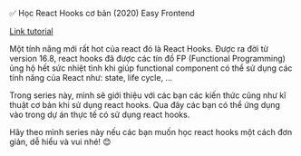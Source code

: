 ✅ Học React Hooks cơ bản (2020) Easy Frontend

[Link tutorial](https://by.tn/EX8O)

Một tính năng mới rất hot của react đó là React Hooks. Được ra đời từ version 16.8, react hooks đã được các tín đồ FP (Functional Programming) ủng hộ hết sức nhiệt tình khi giúp functional component có thể sử dụng các tính năng của React như: state, life cycle, ...

Trong series này, mình sẽ giới thiệu với các bạn các kiến thức cũng như kĩ thuật cơ bản khi sử dụng react hooks. Qua đây các bạn có thể ứng dụng vào trong dự án thực tế có sử dụng react hooks.

Hãy theo mình series này nếu các bạn muốn học react hooks một cách đơn giản, dễ hiểu và vui nhé! 😊
